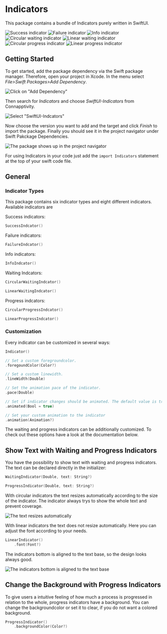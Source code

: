 # Indicators

This package contains a bundle of Indicators purely written in SwiftUI.

![Success indicator](SuccessIndicator.gif "Success indicator") ![Failure indicator](FailureIndicator.gif "Failure indicator") ![Info indicator](InfoIndicator.gif "Info indicator") ![Circular waiting indicator](CircularWaitingIndicator_with_text.gif "Circular waiting indicator")
![Linear waiting indicator](LinearWaitingIndicator_with_text.gif "Linear waiting indicator") ![Circular progress indicator](CircularProgressIndicator_with_text.png "Circular progress indicator") ![Linear progress indicator](LinearProgressIndicator_with_text.png "Linear progress indicator")


## Getting Started

To get started, add the package dependency via the Swift package manager. Therefore, open your project in Xcode. In the menu select _File>Swift Packages>Add Dependency_.

![Click on _"Add Dependency"_](add_dependency.png)

Then search for _Indicators_ and choose _SwiftUI-Indicators_ from Connapptivity. 

![Select _"SwiftUI-Indcators"_](add_package.png)

Now choose the version you want to add and the target and click _Finish_ to import the package. Finally you should see it in the project navigator under Swift Pakckage Dependencies.

![The package shows up in the project navigator](navigator.png)

For using Indicators in your code just add the `import Indicators` statement at the top of your swift code file.


## General

### Indicator Types

This package contains six indicator types and eight different indicators. Available indicators are

Success indicators:
```swift
SuccessIndcator()
```

Failure indicators:
```swift
FailureIndcator()
```

Info indicators:
```swift
InfoIndcator()
```

Waiting Indcators:
```swift
CircularWaitingIndcator()

LinearWaitingIndcator()
```
    
Progress indcators:
```swift
CircularProgressIndcator()

LinearProgressIndcator()
```

### Customization

Every indicator can be customized in several ways:

```swift
Indicator()

// Set a custom foregroundcolor.
.foregoundColor(Color?)

// Set a custom linewidth.
.lineWidth(Double)

// Set the animation pace of the indicator.
.pace(Double)

// Set if indicator changes should be animated. The default value is true.
.animated(Bool = true)

// Set your custom animation to the indicator
.animation(Animation?)
```

The waiting and progress indicators can be additionally customized. To check out these options have a look at the documentation below.

## Show Text with Waiting and Progress Indicators

You have the possibility to show text with waiting and progress indicators. The text can be declared directly in the initializer:

```swift
WaitingIndicator(Double, text: String?)

ProgressIndicator(Double, text: String?)
```

With circular indicators the text resizes automatically according to the size of the indicator. The indicator always trys to show the whole text and prevent coverage. 

![The text resizes automatically](CircularIndicator_resizable_text.gif "The text resizes automatically")

With linear indicators the text does not resize automatically. Here you can adjust the font according to your needs.

```swift
LinearIndicator()
    .font(Font?)
```
The indicators bottom is aligned to the text base, so the design looks always good.

![The indicators bottom is aligned to the text base](CircularIndicator_resizable_text.gif "The text resizes automatically")


## Change the Background with Progress Indicators

To give users a intuitive feeling of how much a process is progressed in relation to the whole, progress indicators have a background. You can change the backgroundcolor or set it to clear, if you do not want a colored background.

```swift
ProgressIndicator()
    .backgroundColor(Color?)
```
